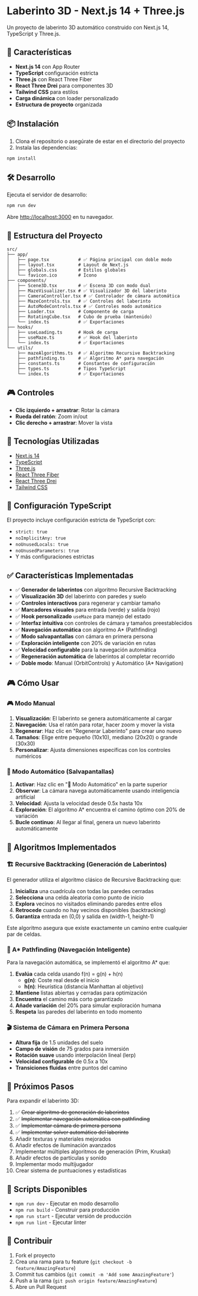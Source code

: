 # Laberinto 3D - Next.js 14 + Three.js

Un proyecto de laberinto 3D automático construido con Next.js 14, TypeScript y Three.js.

## 🚀 Características

- **Next.js 14** con App Router
- **TypeScript** configuración estricta
- **Three.js** con React Three Fiber
- **React Three Drei** para componentes 3D
- **Tailwind CSS** para estilos
- **Carga dinámica** con loader personalizado
- **Estructura de proyecto** organizada

## 📦 Instalación

1. Clona el repositorio o asegúrate de estar en el directorio del proyecto
2. Instala las dependencias:

```bash
npm install
```

## 🛠️ Desarrollo

Ejecuta el servidor de desarrollo:

```bash
npm run dev
```

Abre [http://localhost:3000](http://localhost:3000) en tu navegador.

## 📁 Estructura del Proyecto

```
src/
├── app/
│   ├── page.tsx           # ✅ Página principal con doble modo
│   ├── layout.tsx         # Layout de Next.js
│   ├── globals.css        # Estilos globales
│   └── favicon.ico        # Ícono
├── components/
│   ├── Scene3D.tsx        # ✅ Escena 3D con modo dual
│   ├── MazeVisualizer.tsx # ✅ Visualizador 3D del laberinto
│   ├── CameraController.tsx # ✅ Controlador de cámara automática
│   ├── MazeControls.tsx   # ✅ Controles del laberinto
│   ├── AutoModeControls.tsx # ✅ Controles modo automático
│   ├── Loader.tsx         # Componente de carga
│   ├── RotatingCube.tsx   # Cubo de prueba (mantenido)
│   └── index.ts           # ✅ Exportaciones
├── hooks/
│   ├── useLoading.ts      # Hook de carga
│   ├── useMaze.ts         # ✅ Hook del laberinto
│   └── index.ts           # ✅ Exportaciones
└── utils/
    ├── mazeAlgorithms.ts  # ✅ Algoritmo Recursive Backtracking
    ├── pathfinding.ts     # ✅ Algoritmo A* para navegación
    ├── constants.ts       # Constantes de configuración
    ├── types.ts           # Tipos TypeScript
    └── index.ts           # ✅ Exportaciones
```

## 🎮 Controles

- **Clic izquierdo + arrastrar**: Rotar la cámara
- **Rueda del ratón**: Zoom in/out
- **Clic derecho + arrastrar**: Mover la vista

## 🔧 Tecnologías Utilizadas

- [Next.js 14](https://nextjs.org/)
- [TypeScript](https://www.typescriptlang.org/)
- [Three.js](https://threejs.org/)
- [React Three Fiber](https://docs.pmnd.rs/react-three-fiber)
- [React Three Drei](https://docs.pmnd.rs/drei)
- [Tailwind CSS](https://tailwindcss.com/)

## 📝 Configuración TypeScript

El proyecto incluye configuración estricta de TypeScript con:

- `strict: true`
- `noImplicitAny: true`
- `noUnusedLocals: true`
- `noUnusedParameters: true`
- Y más configuraciones estrictas

## ✅ Características Implementadas

- ✅ **Generador de laberintos** con algoritmo Recursive Backtracking
- ✅ **Visualización 3D** del laberinto con paredes y suelo
- ✅ **Controles interactivos** para regenerar y cambiar tamaño
- ✅ **Marcadores visuales** para entrada (verde) y salida (rojo)
- ✅ **Hook personalizado** `useMaze` para manejo del estado
- ✅ **Interfaz intuitiva** con controles de cámara y tamaños preestablecidos
- ✅ **Navegación automática** con algoritmo A* (Pathfinding)
- ✅ **Modo salvapantallas** con cámara en primera persona
- ✅ **Exploración inteligente** con 20% de variación en rutas
- ✅ **Velocidad configurable** para la navegación automática
- ✅ **Regeneración automática** de laberintos al completar recorrido
- ✅ **Doble modo**: Manual (OrbitControls) y Automático (A* Navigation)

## 🎮 Cómo Usar

### 🎮 Modo Manual
1. **Visualización**: El laberinto se genera automáticamente al cargar
2. **Navegación**: Usa el ratón para rotar, hacer zoom y mover la vista
3. **Regenerar**: Haz clic en "Regenerar Laberinto" para crear uno nuevo
4. **Tamaños**: Elige entre pequeño (10x10), mediano (20x20) o grande (30x30)
5. **Personalizar**: Ajusta dimensiones específicas con los controles numéricos

### 🤖 Modo Automático (Salvapantallas)
1. **Activar**: Haz clic en "🤖 Modo Automático" en la parte superior
2. **Observar**: La cámara navega automáticamente usando inteligencia artificial
3. **Velocidad**: Ajusta la velocidad desde 0.5x hasta 10x
4. **Exploración**: El algoritmo A* encuentra el camino óptimo con 20% de variación
5. **Bucle continuo**: Al llegar al final, genera un nuevo laberinto automáticamente

## 🧩 Algoritmos Implementados

### 🏗️ Recursive Backtracking (Generación de Laberintos)
El generador utiliza el algoritmo clásico de Recursive Backtracking que:

1. **Inicializa** una cuadrícula con todas las paredes cerradas
2. **Selecciona** una celda aleatoria como punto de inicio
3. **Explora** vecinos no visitados eliminando paredes entre ellos
4. **Retrocede** cuando no hay vecinos disponibles (backtracking)
5. **Garantiza** entrada en (0,0) y salida en (width-1, height-1)

Este algoritmo asegura que existe exactamente un camino entre cualquier par de celdas.

### 🎯 A* Pathfinding (Navegación Inteligente)
Para la navegación automática, se implementó el algoritmo A* que:

1. **Evalúa** cada celda usando f(n) = g(n) + h(n)
   - **g(n)**: Coste real desde el inicio
   - **h(n)**: Heurística (distancia Manhattan al objetivo)
2. **Mantiene** listas abiertas y cerradas para optimización
3. **Encuentra** el camino más corto garantizado
4. **Añade variación** del 20% para simular exploración humana
5. **Respeta** las paredes del laberinto en todo momento

### 🎬 Sistema de Cámara en Primera Persona
- **Altura fija** de 1.5 unidades del suelo
- **Campo de visión** de 75 grados para inmersión
- **Rotación suave** usando interpolación lineal (lerp)
- **Velocidad configurable** de 0.5x a 10x
- **Transiciones fluidas** entre puntos del camino

## 🚀 Próximos Pasos

Para expandir el laberinto 3D:

1. ✅ ~~Crear algoritmo de generación de laberintos~~
2. ✅ ~~Implementar navegación automática con pathfinding~~
3. ✅ ~~Implementar cámara de primera persona~~
4. ✅ ~~Implementar solver automático del laberinto~~
5. Añadir texturas y materiales mejorados
6. Añadir efectos de iluminación avanzados
7. Implementar múltiples algoritmos de generación (Prim, Kruskal)
8. Añadir efectos de partículas y sonido
9. Implementar modo multijugador
10. Crear sistema de puntuaciones y estadísticas

## 📄 Scripts Disponibles

- `npm run dev` - Ejecutar en modo desarrollo
- `npm run build` - Construir para producción
- `npm run start` - Ejecutar versión de producción
- `npm run lint` - Ejecutar linter

## 🤝 Contribuir

1. Fork el proyecto
2. Crea una rama para tu feature (`git checkout -b feature/AmazingFeature`)
3. Commit tus cambios (`git commit -m 'Add some AmazingFeature'`)
4. Push a la rama (`git push origin feature/AmazingFeature`)
5. Abre un Pull Request
